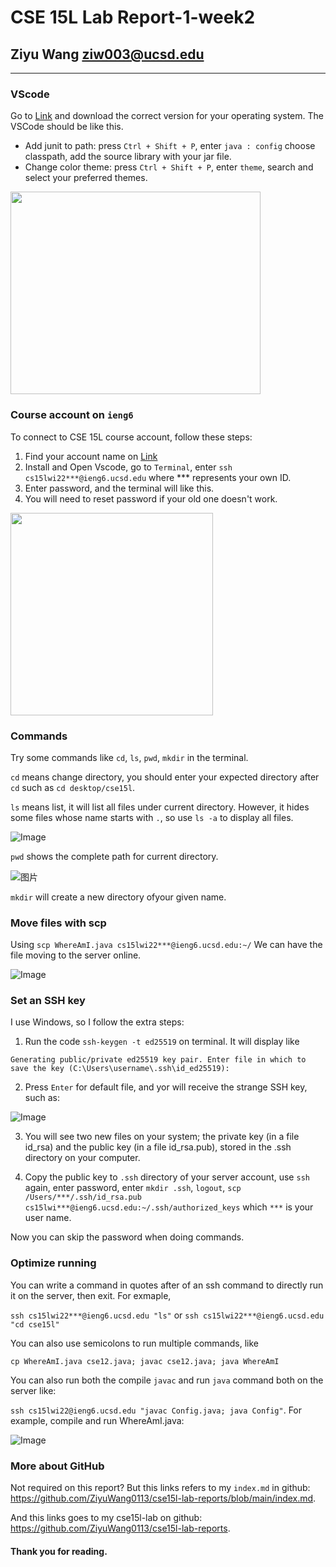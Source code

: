 # CSE 15L Lab Report-1-week2

## Ziyu Wang ziw003@ucsd.edu
-----
### VScode
Go to [Link](https://code.visualstudio.com/) and download the correct version for your operating system. The VSCode should be like this.
* Add junit to path: press `Ctrl + Shift + P`, enter `java : config` choose classpath, add the source library with your jar file.
* Change color theme: press `Ctrl + Shift + P`, enter `theme`, search and select your preferred themes.

<img src="https://user-images.githubusercontent.com/57332517/149253827-9929a540-a25c-4b22-806b-e24279a0f494.png" width="400" height="324">

### Course account on `ieng6`
To connect to CSE 15L course account, follow these steps:

1. Find your account name on [Link](https://sdacs.ucsd.edu/~icc/index.php)
2. Install and Open Vscode, go to `Terminal`, enter `ssh cs15lwi22***@ieng6.ucsd.edu` where *** represents your own ID.
3. Enter password, and the terminal will like this.
4. You will need to reset password if your old one doesn't work.
<img src="https://user-images.githubusercontent.com/57332517/149253376-b4cba662-0d67-467a-b678-fe5d02c1975d.png" width="324" height="324">

### Commands
Try some commands like `cd`, `ls`, `pwd`, `mkdir` in the terminal.

`cd` means change directory, you should enter your expected directory after `cd` such as ```cd desktop/cse15l```.

`ls` means list, it will list all files under current directory. However, it hides some files whose name starts with `.`, so use `ls -a` to display all files.

![Image](https://user-images.githubusercontent.com/57332517/149254621-995667fb-995f-4822-87a5-a2ecaf8b8e46.png)

`pwd` shows the complete path for current directory.

![图片](https://user-images.githubusercontent.com/57332517/149254753-fc655500-d905-45f8-94a4-467f041e8f5b.png)

`mkdir` will create a new directory ofyour given name.

### Move files with scp

Using `scp WhereAmI.java cs15lwi22***@ieng6.ucsd.edu:~/` We can have the file moving to the server online.

![Image](https://user-images.githubusercontent.com/57332517/149255627-e7da6c7f-d23d-42a7-8ecc-3095f76aba7b.png)

### Set an SSH key
I use Windows, so I follow the extra steps:

1. Run the code `ssh-keygen -t ed25519` on terminal. It will display like 

```Generating public/private ed25519 key pair. Enter file in which to save the key (C:\Users\username\.ssh\id_ed25519):```

2. Press `Enter` for default file, and yor will receive the strange SSH key, such as:

![Image](https://user-images.githubusercontent.com/57332517/149256053-0164d7ef-a42e-46cf-b719-19589446150d.png)

3. You will see two new files on your system; the private key (in a file id_rsa) and the public key (in a file id_rsa.pub), stored in the .ssh directory on your computer.

4. Copy the public key to `.ssh` directory of your server account, use `ssh` again, enter password, enter `mkdir .ssh`, `logout`, `scp /Users/***/.ssh/id_rsa.pub cs15lwi***@ieng6.ucsd.edu:~/.ssh/authorized_keys` which `***` is your user name.

Now you can skip the password when doing commands.

### Optimize running
You can write a command in quotes after of an ssh command to directly run it on the server, then exit. For exmaple,

`ssh cs15lwi22***@ieng6.ucsd.edu "ls"` or `ssh cs15lwi22***@ieng6.ucsd.edu "cd cse15l"`

You can also use semicolons to run multiple commands, like

`cp WhereAmI.java cse12.java; javac cse12.java; java WhereAmI`

You can also run both the compile `javac` and run `java` command both on the server like:

`ssh cs15lwi22@ieng6.ucsd.edu "javac Config.java; java Config"`. For example, compile and run WhereAmI.java:

![Image](https://user-images.githubusercontent.com/57332517/149257249-9ddcd679-8863-4f91-842c-f88ce463400a.png)

### More about GitHub
Not required on this report? 
But this links refers to my `index.md` in github: https://github.com/ZiyuWang0113/cse15l-lab-reports/blob/main/index.md.

And this links goes to my cse15l-lab on github: https://github.com/ZiyuWang0113/cse15l-lab-reports.

#### Thank you for reading. #### 
